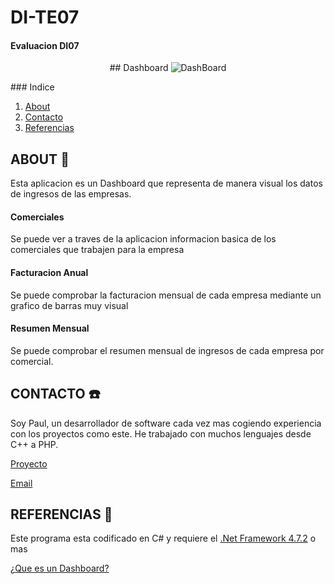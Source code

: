 # DI-TE07
#### Evaluacion DI07
<!-- Logo y nombre -->
<p align="center">
## Dashboard

<img src="https://i.ibb.co/R04SKkv/Dash-Company-Logo.png" alt="DashBoard" border="0" />
</center>
</p>
<!-- Indice -->
### Indice 
<ol>
	<li><a href="#ABOUT">About</a></li>
	<li><a href="#CONTACTO">Contacto</a></li>
	<li><a href="#REFERENCIAS">Referencias</a></li>
</ol>

## ABOUT :memo:

<p>Esta aplicacion es un Dashboard que representa de manera visual los datos de ingresos de las empresas. </p>

#### Comerciales

<p>Se puede ver a traves de la aplicacion informacion basica de los comerciales que trabajen para la empresa</p>

#### Facturacion Anual

<p>Se puede comprobar la facturacion mensual de cada empresa mediante un grafico de barras muy visual</p>

#### Resumen Mensual

<p>Se puede comprobar el resumen mensual de ingresos de cada empresa por comercial.</p>


## CONTACTO :telephone:

<p>Soy Paul, un desarrollador de software cada vez mas cogiendo experiencia con los proyectos como este. He trabajado con muchos lenguajes desde C++ a PHP.</p>

<p><a href="https://github.com/TalllPaul/DI-TE07">Proyecto</a></p>

<p><a href="mailto:p.andrews@outlook.es">Email</a></p>
<p></p>

## REFERENCIAS :floppy_disk:

<p>Este programa esta codificado en C# y requiere el <a href="https://dotnet.microsoft.com/download/dotnet-framework/net472"> .Net Framework 4.7.2</a> o mas</p>

<p><a href="https://www.wearemarketing.com/es/blog/que-es-un-dashboard-de-negocios-y-cuales-sus-beneficios.html">¿Que es un Dashboard?</a></p>